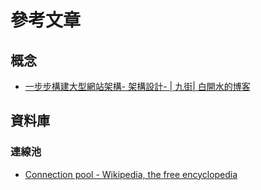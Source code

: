 # 參考文章

## 概念
* [一步步構建大型網站架構- 架構設計- | 九街| 白開水的博客](http://www.9streets.cn/art-php-489.html)

## 資料庫

### 連線池
* [Connection pool - Wikipedia, the free encyclopedia](http://en.wikipedia.org/wiki/Connection_pool)
